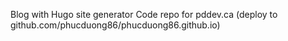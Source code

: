 Blog with Hugo site generator
Code repo for pddev.ca (deploy to github.com/phucduong86/phucduong86.github.io)
